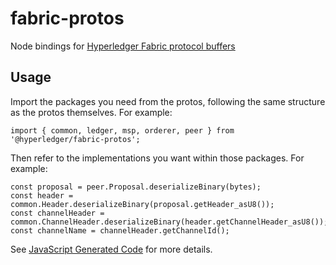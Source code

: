 # fabric-protos

Node bindings for [Hyperledger Fabric protocol buffers](https://github.com/hyperledger/fabric-protos)

## Usage

Import the packages you need from the protos, following the same structure as the protos themselves.
For example:

```
import { common, ledger, msp, orderer, peer } from '@hyperledger/fabric-protos';
```

Then refer to the implementations you want within those packages.
For example:

```
const proposal = peer.Proposal.deserializeBinary(bytes);
const header = common.Header.deserializeBinary(proposal.getHeader_asU8());
const channelHeader = common.ChannelHeader.deserializeBinary(header.getChannelHeader_asU8());
const channelName = channelHeader.getChannelId();
```

See [JavaScript Generated Code](https://developers.google.com/protocol-buffers/docs/reference/javascript-generated) for more details.

